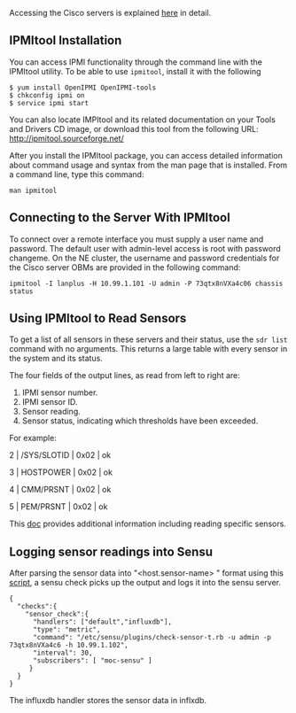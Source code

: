 Accessing the Cisco servers is explained [here]() in detail.

## IPMItool Installation
You can access IPMI functionality through the command line with the IPMItool utility. To be able to use ```ipmitool```, install it with the following
```
$ yum install OpenIPMI OpenIPMI-tools
$ chkconfig ipmi on
$ service ipmi start
```

You can also locate IMPItool and its related documentation on your Tools and Drivers CD image, or download this tool from the following URL: http://ipmitool.sourceforge.net/

After you install the IPMItool package, you can access detailed information about command usage and syntax from the man page that is installed. From a command line, type this command:
```
man ipmitool
```

## Connecting to the Server With IPMItool
To connect over a remote interface you must supply a user name and password. The default user with admin-level access is root with password changeme. On the NE cluster, the username and password credentials for the Cisco server OBMs are provided in the following command:
```
ipmitool -I lanplus -H 10.99.1.101 -U admin -P 73qtx8nVXa4c06 chassis status
```

## Using IPMItool to Read Sensors
To get a list of all sensors in these servers and their status, use the ```sdr list``` command with no arguments. This returns a large table with every sensor in the system and its status.

The four fields of the output lines, as read from left to right are:
1. IPMI sensor number.
2. IPMI sensor ID.
3. Sensor reading.
4. Sensor status, indicating which thresholds have been exceeded.

For example:

2 | /SYS/SLOTID | 0x02 | ok

3 | HOSTPOWER   | 0x02 | ok

4 | CMM/PRSNT   | 0x02 | ok

5 | PEM/PRSNT   | 0x02 | ok

This [doc](https://docs.oracle.com/cd/E19464-01/820-6850-11/IPMItool.html) provides additional information including reading specific sensors.

## Logging sensor readings into Sensu
After parsing the sensor data into "<host.sensor-name>  <value>  <timestamp>" format using this [script](https://github.com/sensu/sensu-community-plugins/blob/master/plugins/ipmi/check-sensor.rb), a sensu check picks up the output and logs it into the sensu server.
```
{
  "checks":{
    "sensor_check":{
      "handlers": ["default","influxdb"],
      "type": "metric",
      "command": "/etc/sensu/plugins/check-sensor-t.rb -u admin -p 73qtx8nVXa4c6 -h 10.99.1.102",
      "interval": 30,
      "subscribers": [ "moc-sensu" ]
     }
  }
}
```

The influxdb handler stores the sensor data in inflxdb.




